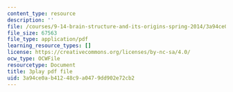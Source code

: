 ```yaml
---
content_type: resource
description: ''
file: /courses/9-14-brain-structure-and-its-origins-spring-2014/3a94ce0ab41248c9a0479dd902e72cb2_555134.pdf
file_size: 67563
file_type: application/pdf
learning_resource_types: []
license: https://creativecommons.org/licenses/by-nc-sa/4.0/
ocw_type: OCWFile
resourcetype: Document
title: 3play pdf file
uid: 3a94ce0a-b412-48c9-a047-9dd902e72cb2
---
```

